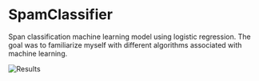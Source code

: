 # SpamClassifier
Span classification machine learning model using logistic regression. The goal was to familiarize myself with different algorithms associated with machine learning.

![Results](http://i64.tinypic.com/x1gl07.png)
